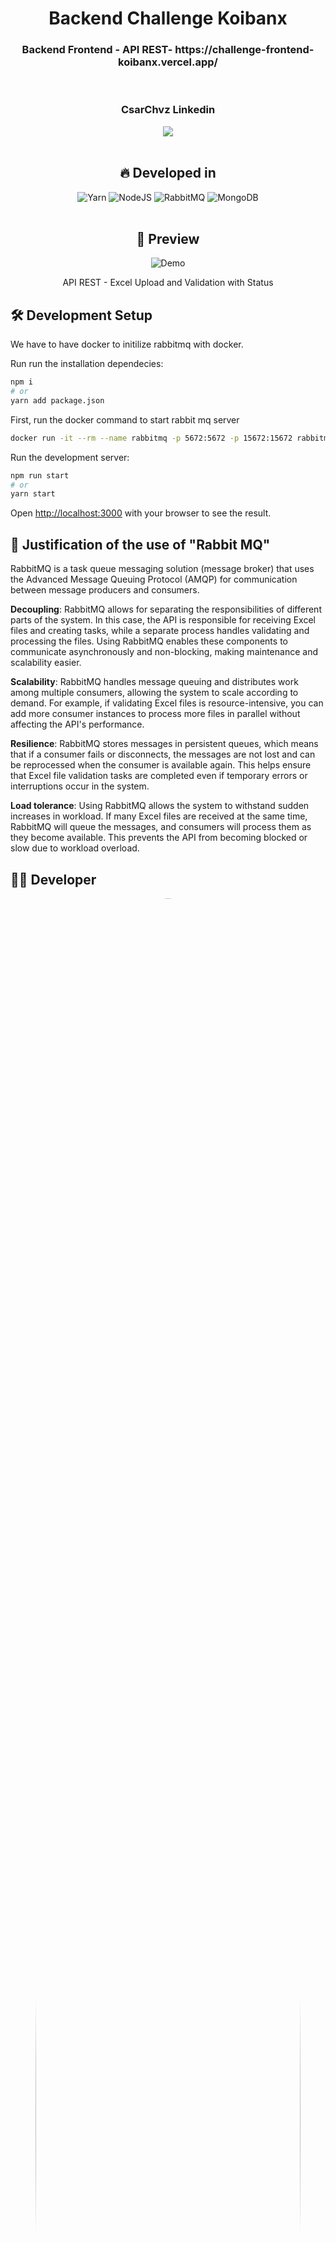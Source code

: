 <div align="center">
  <h1>Backend Challenge Koibanx</h1>
  <h3>Backend Frontend - API REST- <a>https://challenge-frontend-koibanx.vercel.app/</a></h3>

<br />

<h3>CsarChvz Linkedin</h3> <a href="https://github.com/trpc/trpc/blob/main/LICENSE">
<a href="https://www.linkedin.com/in/csarchvz/" target="_blank"><img src="https://img.shields.io/badge/-LinkedIn-%230077B5?style=for-the-badge&logo=linkedin&logoColor=white" target="_blank"></a>
<br />
<br />

## 🔥 Developed in

![Yarn](https://img.shields.io/badge/yarn-%232C8EBB.svg?style=for-the-badge&logo=yarn&logoColor=white)
![NodeJS](https://img.shields.io/badge/node.js-6DA55F?style=for-the-badge&logo=node.js&logoColor=white)
![RabbitMQ](https://img.shields.io/badge/rabbitmq-%23FF6600.svg?&style=for-the-badge&logo=rabbitmq&logoColor=white)
![MongoDB](https://img.shields.io/badge/MongoDB-4EA94B?style=for-the-badge&logo=mongodb&logoColor=white)
<br />
<br />

## 🚀 Preview

  <figure>
    <img src="./gifChallenge.gif" alt="Demo" />
    <figcaption>
      <p align="center">
        API REST - Excel Upload and Validation with Status
      </p>
    </figcaption>
  </figure>
</div>

## 🛠 Development Setup

We have to have docker to initilize rabbitmq with docker.

Run run the installation dependecies:

```bash
npm i
# or
yarn add package.json
```

First, run the docker command to start rabbit mq server

```bash
docker run -it --rm --name rabbitmq -p 5672:5672 -p 15672:15672 rabbitmq:3.11-management
```

Run the development server:

```bash
npm run start
# or
yarn start

```

Open [http://localhost:3000](http://localhost:3000) with your browser to see the result.

## 📝 Justification of the use of "Rabbit MQ"

<p>
RabbitMQ is a task queue messaging solution (message broker) that uses the Advanced Message Queuing Protocol (AMQP) for communication between message producers and consumers.

<strong>Decoupling</strong>: RabbitMQ allows for separating the responsibilities of different parts of the system. In this case, the API is responsible for receiving Excel files and creating tasks, while a separate process handles validating and processing the files. Using RabbitMQ enables these components to communicate asynchronously and non-blocking, making maintenance and scalability easier.

<strong>Scalability</strong>: RabbitMQ handles message queuing and distributes work among multiple consumers, allowing the system to scale according to demand. For example, if validating Excel files is resource-intensive, you can add more consumer instances to process more files in parallel without affecting the API's performance.

<strong>Resilience</strong>: RabbitMQ stores messages in persistent queues, which means that if a consumer fails or disconnects, the messages are not lost and can be reprocessed when the consumer is available again. This helps ensure that Excel file validation tasks are completed even if temporary errors or interruptions occur in the system.

<strong>Load tolerance</strong>: Using RabbitMQ allows the system to withstand sudden increases in workload. If many Excel files are received at the same time, RabbitMQ will queue the messages, and consumers will process them as they become available. This prevents the API from becoming blocked or slow due to workload overload.

</p>

## 🧑‍💻 Developer

  <figure>
    <div class="image-container">
    <img src="https://avatars.githubusercontent.com/u/79390377?v=4" alt="CsarChvz" style="width: 100%; height: auto; border-radius: 50%"/>
    
</div>
    <figcaption>
      <h1 align="center">
        César Chávez
      </h1>
    </figcaption>
  </figure>
